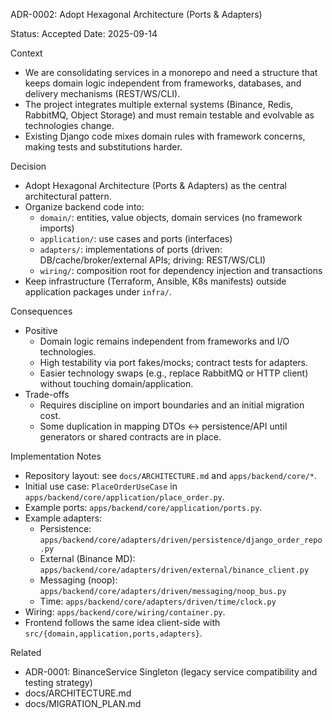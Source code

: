 ADR-0002: Adopt Hexagonal Architecture (Ports & Adapters)

Status: Accepted
Date: 2025-09-14

Context
- We are consolidating services in a monorepo and need a structure that keeps domain logic independent from frameworks, databases, and delivery mechanisms (REST/WS/CLI).
- The project integrates multiple external systems (Binance, Redis, RabbitMQ, Object Storage) and must remain testable and evolvable as technologies change.
- Existing Django code mixes domain rules with framework concerns, making tests and substitutions harder.

Decision
- Adopt Hexagonal Architecture (Ports & Adapters) as the central architectural pattern.
- Organize backend code into:
  - `domain/`: entities, value objects, domain services (no framework imports)
  - `application/`: use cases and ports (interfaces)
  - `adapters/`: implementations of ports (driven: DB/cache/broker/external APIs; driving: REST/WS/CLI)
  - `wiring/`: composition root for dependency injection and transactions
- Keep infrastructure (Terraform, Ansible, K8s manifests) outside application packages under `infra/`.

Consequences
- Positive
  - Domain logic remains independent from frameworks and I/O technologies.
  - High testability via port fakes/mocks; contract tests for adapters.
  - Easier technology swaps (e.g., replace RabbitMQ or HTTP client) without touching domain/application.
- Trade-offs
  - Requires discipline on import boundaries and an initial migration cost.
  - Some duplication in mapping DTOs <-> persistence/API until generators or shared contracts are in place.

Implementation Notes
- Repository layout: see `docs/ARCHITECTURE.md` and `apps/backend/core/*`.
- Initial use case: `PlaceOrderUseCase` in `apps/backend/core/application/place_order.py`.
- Example ports: `apps/backend/core/application/ports.py`.
- Example adapters: 
  - Persistence: `apps/backend/core/adapters/driven/persistence/django_order_repo.py`
  - External (Binance MD): `apps/backend/core/adapters/driven/external/binance_client.py`
  - Messaging (noop): `apps/backend/core/adapters/driven/messaging/noop_bus.py`
  - Time: `apps/backend/core/adapters/driven/time/clock.py`
- Wiring: `apps/backend/core/wiring/container.py`.
- Frontend follows the same idea client-side with `src/{domain,application,ports,adapters}`.

Related
- ADR-0001: BinanceService Singleton (legacy service compatibility and testing strategy)
- docs/ARCHITECTURE.md
- docs/MIGRATION_PLAN.md

